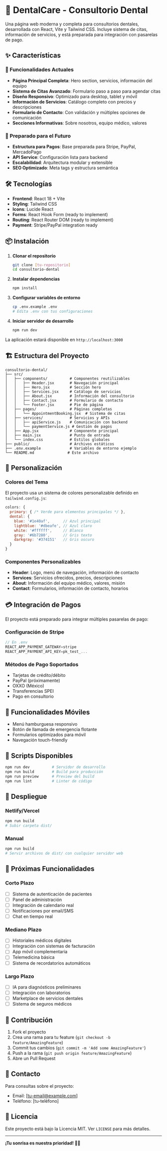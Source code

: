# 🦷 DentalCare - Consultorio Dental

Una página web moderna y completa para consultorios dentales, desarrollada con React, Vite y Tailwind CSS. Incluye sistema de citas, información de servicios, y está preparada para integración con pasarelas de pago.

## ✨ Características

### 🎯 Funcionalidades Actuales
- **Página Principal Completa**: Hero section, servicios, información del equipo
- **Sistema de Citas Avanzado**: Formulario paso a paso para agendar citas
- **Diseño Responsivo**: Optimizado para desktop, tablet y móvil
- **Información de Servicios**: Catálogo completo con precios y descripciones
- **Formulario de Contacto**: Con validación y múltiples opciones de comunicación
- **Secciones Informativas**: Sobre nosotros, equipo médico, valores

### 🚀 Preparado para el Futuro
- **Estructura para Pagos**: Base preparada para Stripe, PayPal, MercadoPago
- **API Service**: Configuración lista para backend
- **Escalabilidad**: Arquitectura modular y extensible
- **SEO Optimizado**: Meta tags y estructura semántica

## 🛠️ Tecnologías

- **Frontend**: React 18 + Vite
- **Styling**: Tailwind CSS
- **Icons**: Lucide React
- **Forms**: React Hook Form (ready to implement)
- **Routing**: React Router DOM (ready to implement)
- **Payment**: Stripe/PayPal integration ready

## 📦 Instalación

1. **Clonar el repositorio**
   ```bash
   git clone [tu-repositorio]
   cd consultorio-dental
   ```

2. **Instalar dependencias**
   ```bash
   npm install
   ```

3. **Configurar variables de entorno**
   ```bash
   cp .env.example .env
   # Edita .env con tus configuraciones
   ```

4. **Iniciar servidor de desarrollo**
   ```bash
   npm run dev
   ```

La aplicación estará disponible en `http://localhost:3000`

## 🏗️ Estructura del Proyecto

```
consultorio-dental/
├── src/
│   ├── components/          # Componentes reutilizables
│   │   ├── Header.jsx       # Navegación principal
│   │   ├── Hero.jsx         # Sección hero
│   │   ├── Services.jsx     # Catálogo de servicios
│   │   ├── About.jsx        # Información del consultorio
│   │   ├── Contact.jsx      # Formulario de contacto
│   │   └── Footer.jsx       # Pie de página
│   ├── pages/               # Páginas completas
│   │   └── AppointmentBooking.jsx  # Sistema de citas
│   ├── services/            # Servicios y APIs
│   │   ├── apiService.js    # Comunicación con backend
│   │   └── paymentService.js # Gestión de pagos
│   ├── App.jsx              # Componente principal
│   ├── main.jsx             # Punto de entrada
│   └── index.css            # Estilos globales
├── public/                  # Archivos estáticos
├── .env.example             # Variables de entorno ejemplo
└── README.md               # Este archivo
```

## 🎨 Personalización

### Colores del Tema
El proyecto usa un sistema de colores personalizable definido en `tailwind.config.js`:

```javascript
colors: {
  primary: { /* Verde para elementos principales */ },
  dental: {
    blue: '#1e40af',      // Azul principal
    lightblue: '#dbeafe', // Azul claro
    white: '#ffffff',     // Blanco
    gray: '#6b7280',      // Gris texto
    darkgray: '#374151'   // Gris oscuro
  }
}
```

### Componentes Personalizables
- **Header**: Logo, menú de navegación, información de contacto
- **Services**: Servicios ofrecidos, precios, descripciones
- **About**: Información del equipo médico, valores, misión
- **Contact**: Formularios, información de contacto, horarios

## 💳 Integración de Pagos

El proyecto está preparado para integrar múltiples pasarelas de pago:

### Configuración de Stripe
```javascript
// En .env
REACT_APP_PAYMENT_GATEWAY=stripe
REACT_APP_PAYMENT_API_KEY=pk_test_...
```

### Métodos de Pago Soportados
- Tarjetas de crédito/débito
- PayPal (próximamente)
- OXXO (México)
- Transferencias SPEI
- Pago en consultorio

## 📱 Funcionalidades Móviles

- Menú hamburguesa responsivo
- Botón de llamada de emergencia flotante
- Formularios optimizados para móvil
- Navegación touch-friendly

## 🔧 Scripts Disponibles

```bash
npm run dev          # Servidor de desarrollo
npm run build        # Build para producción
npm run preview      # Preview del build
npm run lint         # Linter de código
```

## 🚀 Despliegue

### Netlify/Vercel
```bash
npm run build
# Subir carpeta dist/
```

### Manual
```bash
npm run build
# Servir archivos de dist/ con cualquier servidor web
```

## 🔮 Próximas Funcionalidades

### Corto Plazo
- [ ] Sistema de autenticación de pacientes
- [ ] Panel de administración
- [ ] Integración de calendario real
- [ ] Notificaciones por email/SMS
- [ ] Chat en tiempo real

### Mediano Plazo
- [ ] Historiales médicos digitales
- [ ] Integración con sistemas de facturación
- [ ] App móvil complementaria
- [ ] Telemedicina básica
- [ ] Sistema de recordatorios automáticos

### Largo Plazo
- [ ] IA para diagnósticos preliminares
- [ ] Integración con laboratorios
- [ ] Marketplace de servicios dentales
- [ ] Sistema de seguros médicos

## 🤝 Contribución

1. Fork el proyecto
2. Crea una rama para tu feature (`git checkout -b feature/AmazingFeature`)
3. Commit tus cambios (`git commit -m 'Add some AmazingFeature'`)
4. Push a la rama (`git push origin feature/AmazingFeature`)
5. Abre un Pull Request

## 📧 Contacto

Para consultas sobre el proyecto:
- Email: [tu-email@example.com]
- Teléfono: [tu-teléfono]

## 📄 Licencia

Este proyecto está bajo la Licencia MIT. Ver `LICENSE` para más detalles.

---

**¡Tu sonrisa es nuestra prioridad! 🦷✨**
